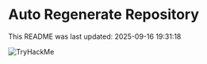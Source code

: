 # Auto Regenerate Repository

This README was last updated: 2025-09-16 19:31:18

 ![TryHackMe](https://tryhackme.com/badge/533634)